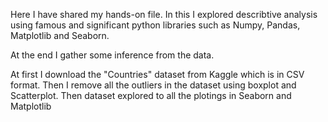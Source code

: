 Here I have shared my hands-on file. In this I explored describtive analysis using famous and significant python libraries such as Numpy, Pandas, Matplotlib and Seaborn.

At the end I gather some inference from the data.

At first I download the "Countries" dataset from Kaggle which is in CSV format.
Then I remove all the outliers in the dataset using boxplot and Scatterplot.
Then dataset explored to all the plotings in Seaborn and Matplotlib
